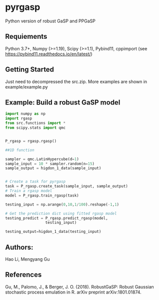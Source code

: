 # pyrgasp

Python version of robust GaSP and PPGaSP

## Requiements
Python 3.7+, Numpy (>=1.19), Scipy (>=1.1), Pybind11, cppimport (see https://pybind11.readthedocs.io/en/latest/)

## Getting Started

Just need to decompressed the src.zip. More examples are shown in example/example.py

## Example: Build a robust GaSP model  
```python
import numpy as np
import rgasp
from src.functions import *
from scipy.stats import qmc


P_rgasp = rgasp.rgasp()

##1D function

sampler = qmc.LatinHypercube(d=1)
sample_input = 10 * sampler.random(n=15)
sample_output = higdon_1_data(sample_input)


# Create a task for pyrgasp
task = P_rgasp.create_task(sample_input, sample_output) 
# Train a rgasp model 
model = P_rgasp.train_rgasp(task)

testing_input = np.arange(0,10,1/100).reshape(-1,1)

# Get the prediction dict using fitted rgasp model
testing_predict = P_rgasp.predict_rgasp(model, 
                  testing_input)

testing_output=higdon_1_data(testing_input)

```



## Authors:
Hao Li, Mengyang Gu

## References
Gu, M., Palomo, J., & Berger, J. O. (2018). RobustGaSP: Robust Gaussian stochastic process emulation in R. arXiv preprint arXiv:1801.01874.
